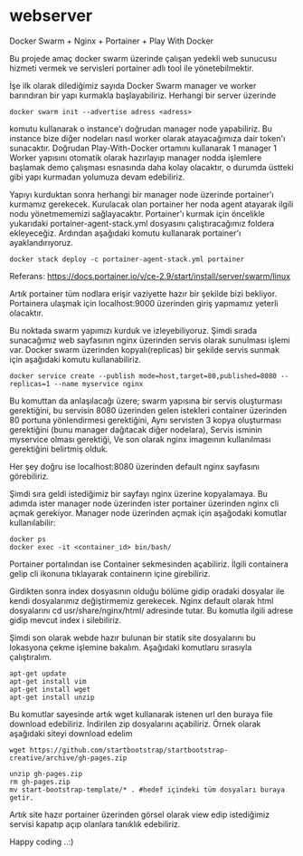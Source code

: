 # webserver
Docker Swarm + Nginx + Portainer + Play With Docker


Bu projede amaç docker swarm üzerinde çalışan yedekli web sunucusu hizmeti vermek ve servisleri portainer adlı tool ile yönetebilmektir.

İşe ilk olarak dilediğimiz sayıda Docker Swarm manager ve worker barındıran bir yapı kurmakla başlayabiliriz. Herhangi bir  server üzerinde 

	docker swarm init --advertise adress <adress>
	
komutu kullanarak o instance'ı doğrudan manager node yapabiliriz. Bu instance bize diğer nodeları nasıl worker olarak atayacağımıza dair token'ı sunacaktır. Doğrudan Play-With-Docker ortamını kullanarak 1 manager 1 Worker yapısını otomatik olarak hazırlayıp manager nodda işlemlere başlamak demo çalışması esnasında daha kolay olacaktır, o durumda üstteki gibi yapı kurmadan yolumuza devam edebiliriz.

Yapıyı kurduktan sonra herhangi bir manager node üzerinde portainer'ı kurmamız gerekecek. Kurulacak olan portainer her noda agent atayarak ilgili nodu yönetmememizi sağlayacaktır. Portainer'ı kurmak için öncelikle yukarıdaki portainer-agent-stack.yml dosyasını çalıştıracağımız foldera ekleyeceğiz. Ardından aşağıdaki komutu kullanarak portainer'ı ayaklandırıyoruz.

	docker stack deploy -c portainer-agent-stack.yml portainer

Referans: https://docs.portainer.io/v/ce-2.9/start/install/server/swarm/linux

Artık portainer tüm nodlara erişir vaziyette hazır bir şekilde bizi bekliyor. Portainera ulaşmak için localhost:9000 üzerinden giriş yapmamız yeterli olacaktır.

Bu noktada swarm yapımızı kurduk ve izleyebiliyoruz. Şimdi sırada sunacağımız web sayfasının nginx üzerinden servis olarak sunulması işlemi var. Docker swarm üzerinden kopyalı(replicas) bir şekilde servis sunmak için aşağıdaki komutu kullanabiliriz. 

	docker service create --publish mode=host,target=80,published=8080 --replicas=1 --name myservice nginx

Bu komuttan da anlaşılacağı üzere;
swarm yapısına bir servis oluşturması gerektiğini,
bu servisin 8080 üzerinden gelen istekleri container üzerinden 80 portuna yönlendirmesi gerektiğini,
Aynı servisten 3 kopya oluşturması gerektiğini (bunu manager  dağıtacak diğer nodelara),
Servis isminin myservice olması gerektiği,
Ve son olarak nginx imageının kullanılması gerektiğini belirtmiş olduk.

Her şey doğru ise localhost:8080 üzerinden default nginx sayfasını görebiliriz.

Şimdi sıra geldi istediğimiz bir sayfayı nginx üzerine kopyalamaya. Bu adımda ister manager node üzerinden ister portainer üzerinden nginx cli açmak gerekiyor. Manager node üzerinden açmak için aşağodaki komutlar kullanılabilir: 
	
	docker ps
	docker exec -it <container_id> bin/bash/

Portainer portalından ise Container sekmesinden açabiliriz. İlgili containera gelip cli ikonuna tıklayarak containerın içine girebiliriz.

Girdikten sonra index dosyasının olduğu bölüme gidip oradaki dosyalar ile kendi dosyalarımız değiştirmemiz gerekecek. Nginx default olarak html dosyalarını cd usr/share/nginx/html/  adresinde tutar.  Bu komutla ilgili adrese gidip mevcut index i silebiliriz.

Şimdi son olarak webde hazır bulunan bir statik site dosyalarını  bu lokasyona çekme işlemine bakalım. Aşağıdaki komutlaru sırasıyla çalıştıralım.

	apt-get update
	apt-get install vim
	apt-get install wget
	apt-get install unzip 

Bu komutlar sayesinde artık wget kullanarak istenen url den buraya file download edebiliriz. İndirilen zip dosyalarını açabiliriz. Örnek olarak aşağıdaki siteyi download edelim

	wget https://github.com/startbootstrap/startbootstrap-creative/archive/gh-pages.zip

	unzip gh-pages.zip
	rm gh-pages.zip
	mv start-bootstrap-template/* . #hedef içindeki tüm dosyaları buraya getir.

Artık site hazır portainer üzerinden görsel olarak view edip istediğimiz servisi kapatıp açıp olanlara tanıklık edebiliriz.

Happy coding ..:)





